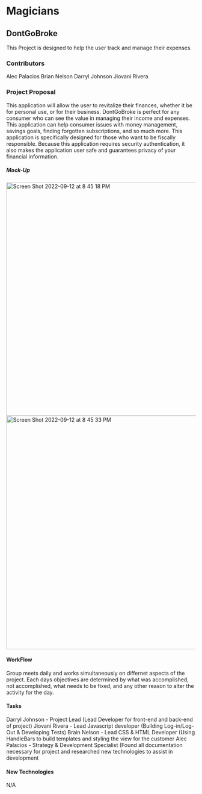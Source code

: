 # Magicians



## DontGoBroke
This Project is designed to help the user track and manage their expenses.

### Contributors
Alec Palacios
Brian Nelson
Darryl Johnson
Jiovani Rivera


### Project Proposal
This application will allow the user to revitalize their finances, whether it be for personal use, or for their business.
DontGoBroke is perfect for any consumer who can see the value in managing their income and expenses. This application can 
help consumer issues with money management, savings goals, finding forgotten subscriptions, and so much more. This application is specifically designed for those who want to be fiscally responsible. Because this application requires security authentication, it also makes the application user safe and guarantees privacy of your financial information.

##### Mock-Up

<img width="620" alt="Screen Shot 2022-09-12 at 8 45 18 PM" src="https://user-images.githubusercontent.com/106439402/189783253-27238d60-0b4d-42c6-a5c4-d8abab20200b.png">
<img width="620" alt="Screen Shot 2022-09-12 at 8 45 33 PM" src="https://user-images.githubusercontent.com/106439402/189783258-66b523bb-8efa-4aea-90fa-ba68718042d3.png">




#### WorkFlow
Group meets daily and works simultaneously on differnet aspects of the project. Each days objectives are determined by what was accomplished, not accomplished, what needs to be fixed, and any other reason to alter the activity for the day.








#### Tasks 
Darryl Johnson - Project Lead (Lead Developer for front-end and back-end of project)
Jiovani Rivera - Lead Javascript developer (Building Log-in/Log-Out & Developing Tests)
Brain Nelson - Lead CSS & HTML Developer (Using HandleBars to build templates and styling the view for the customer
Alec Palacios - Strategy & Development Specialist (Found all documentation necessary for project and researched new technologies to assist in development












#### New Technologies
N/A
